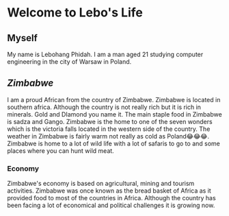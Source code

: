 # Welcome to Lebo's Life
## Myself
My name is Lebohang Phidah. I am a man aged 21 studying computer engineering in the city of Warsaw in Poland.
## *Zimbabwe*
I am a proud African from the country of Zimbabwe. Zimbabwe is located in southern africa. Although the country is not really rich but it is rich in minerals. Gold and DIamond you name it.
The main staple food in Zimbabwe is sadza and Gango. Zimbabwe is the home to one of the seven wonders which is the victoria falls located in the western side of the country.
The weather in Zimbabwe is fairly warm not really as cold as Poland😂😂😂.
Zimbabwe is home to a lot of wild life with a lot of safaris to go to and some places where you can hunt wild meat.
### Economy
Zimbabwe's economy is based on agricultural, mining and tourism activities. Zimbabwe was once known as the bread basket of Africa as it provided food to most of the countries in Africa.
Although the country has been facing a lot of economical and political challenges it is growing now.
